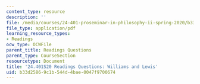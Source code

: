 ```yaml
---
content_type: resource
description: ''
file: /media/courses/24-401-proseminar-in-philosophy-ii-spring-2020/b33d25869c1b544d4bae0047f9700674_MIT24_401S20_Questions9.pdf
file_type: application/pdf
learning_resource_types:
- Readings
ocw_type: OCWFile
parent_title: Readings Questions
parent_type: CourseSection
resourcetype: Document
title: '24.401S20 Readings Questions: Williams and Lewis'
uid: b33d2586-9c1b-544d-4bae-0047f9700674
---
```

